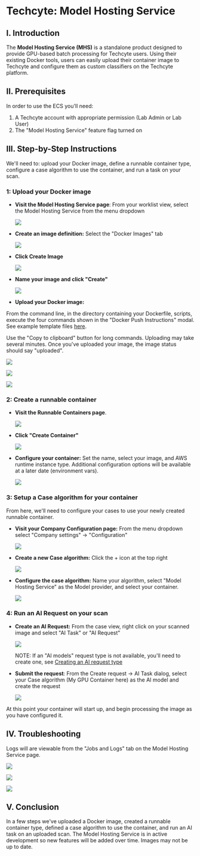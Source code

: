 # Techcyte: Model Hosting Service

## I. Introduction

The **Model Hosting Service (MHS)** is a standalone product designed to provide GPU-based batch processing for Techcyte users. Using their existing Docker tools, users can easily upload their container image to Techcyte and configure them as custom classifiers on the Techcyte platform.

## II. Prerequisites

In order to use the ECS you'll need:

1. A Techcyte account with appropriate permission (Lab Admin or Lab User)  
2. The "Model Hosting Service" feature flag turned on

## III. Step-by-Step Instructions

We'll need to: upload your Docker image, define a runnable container type, configure a case algorithm to use the container, and run a task on your scan.

### 1: Upload your Docker image

* **Visit the Model Hosting Service page**: From your worklist view, select the Model Hosting Service from the menu dropdown  

  ![](images/image10.png)  

* **Create an image definition:** Select the "Docker Images" tab  

  ![](images/image4.png)

* **Click Create Image**  

  ![](images/image11.png)

* **Name your image and click "Create"**  

  ![](images/image9.png)

* **Upload your Docker image:** 

From the command line, in the directory containing your Dockerfile, scripts, execute the four commands shown in the "Docker Push Instructions" modal. See example template files [here](../../model-hosting-service.md).

Use the "Copy to clipboard" button for long commands. Uploading may take several minutes.  Once you've uploaded your image, the image status should say "uploaded".

  ![](images/image13.png)

  ![](images/image14.png)  

  ![](images/image3.png)

### 2: Create a runnable container

* **Visit the Runnable Containers page**.  

  ![](images/image4.png)

* **Click "Create Container"**  

  ![](images/image16.png)

* **Configure your container:** Set the name, select your image, and AWS runtime instance type. Additional configuration options will be available at a later date (environment vars).  

  ![](images/image5.png)

### 3: Setup a Case algorithm for your container

From here, we'll need to configure your cases to use your newly created runnable container.

* **Visit your Company Configuration page:** From the menu dropdown select "Company settings" \-\> "Configuration"  

  ![](images/image6.png)

* **Create a new Case algorithm:** Click the \+ icon at the top right  

  ![](images/image12.png)
  

* **Configure the case algorithm:** Name your algorithm, select "Model Hosting Service" as the Model provider, and select your container.  

  ![](images/image15.png)

### 4: Run an AI Request on your scan

* **Create an AI Request:** From the case view, right click on your scanned image and select "AI Task" or "AI Request" 

  ![](images/image2.png)

  NOTE: If an "AI models" request type is not available, you'll need to create one, see [Creating an AI request type](../creating-an-ai-request-type/index.md)

* **Submit the request**: From the Create request \-\> AI Task dialog, select your Case algorithm (My GPU Container here) as the AI model and create the request  

  ![](images/image8.png)


At this point your container will start up, and begin processing the image as you have configured it.

## IV. Troubleshooting

Logs will are viewable from the "Jobs and Logs" tab on the Model Hosting Service page.  

![](images/image4.png)

![](images/image101.png)

![](images/image102.png)

## V. Conclusion

In a few steps we've uploaded a Docker image, created a runnable container type, defined a case algorithm to use the container, and run an AI task on an uploaded scan. The Model Hosting Service is in active development so new features will be added over time. Images may not be up to date.
